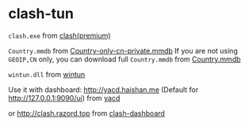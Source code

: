 # clash-tun
`clash.exe` from [clash(premium)](https://github.com/Dreamacro/clash/releases/tag/premium)

`Country.mmdb` from [Country-only-cn-private.mmdb](https://raw.githubusercontent.com/Loyalsoldier/geoip/release/Country-only-cn-private.mmdb) If you are not using `GEOIP,CN` only, you can download full `Country.mmdb` from [Country.mmdb](https://raw.githubusercontent.com/Loyalsoldier/geoip/release/Country.mmdb)

`wintun.dll` from [wintun](https://www.wintun.net)

Use it with dashboard: http://yacd.haishan.me (Default for http://127.0.0.1:9090/ui) from [yacd](https://github.com/haishanh/yacd)

or http://clash.razord.top from [clash-dashboard](https://github.com/Dreamacro/clash-dashboard)
